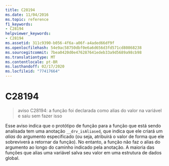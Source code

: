 ```yaml
---
title: C28194
ms.date: 11/04/2016
ms.topic: reference
f1_keywords:
- C28194
helpviewer_keywords:
- C28194
ms.assetid: 311c9390-b056-4f6a-a06f-a4aded66df9f
ms.openlocfilehash: 54e9ac58750dbf0e6a6d656d3fd571cd80868238
ms.sourcegitcommit: 7bea0420d0e476287641edeb33a9d5689a98cb98
ms.translationtype: MT
ms.contentlocale: pt-BR
ms.lasthandoff: 02/17/2020
ms.locfileid: "77417664"
---
```

# <a name="c28194"></a>C28194

> aviso C28194: a função foi declarada como alias do valor na variável e saiu sem fazer isso

Esse aviso indica que o protótipo de função para a função que está sendo analisada tem uma anotação `__drv_isAliased`, que indica que ele criará um *alias* do argumento especificado (ou seja, atribuirá o valor de forma que ele sobreviverá a retornar da função). No entanto, a função não faz o alias do argumento ao longo do caminho indicado pela anotação. A maioria das funções que alias uma variável salva seu valor em uma estrutura de dados global.
